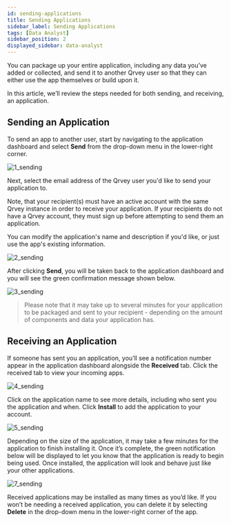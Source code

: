 ```yaml
---
id: sending-applications
title: Sending Applications
sidebar_label: Sending Applications
tags: [Data Analyst]
sidebar_position: 2
displayed_sidebar: data-analyst
---
```


<div style={{textAlign: "justify"}}>

You can package up your entire application, including any data you’ve added or collected, and send it to another Qrvey user so that they can either use the app themselves or build upon it.

In this article, we’ll review the steps needed for both sending, and receiving, an application. 

## Sending an Application
To send an app to another user, start by navigating to the application dashboard and select **Send** from the drop-down menu in the lower-right corner.

![1_sending](https://s3.amazonaws.com/cdn.qrvey.com/documentation_assets/ui-docs/others/3.4.8_sending/1_sending.png#thumbnail-80)

Next, select the email address of the Qrvey user you'd like to send your application to.

Note, that your recipient(s) must have an active account with the same Qrvey instance in order to receive your application.  If your recipients do not have a Qrvey account, they must sign up before attempting to send them an application.

You can modify the application's name and description if you'd like, or just use the app's existing information. 

![2_sending](https://s3.amazonaws.com/cdn.qrvey.com/documentation_assets/ui-docs/others/3.4.8_sending/2_sending.png#thumbnail-80)

After clicking **Send**, you will be taken back to the application dashboard and you will see the green confirmation message shown below. 

![3_sending](https://s3.amazonaws.com/cdn.qrvey.com/documentation_assets/ui-docs/others/3.4.8_sending/3_sending.png#thumbnail-40)

>Please note that it may take up to several minutes for your application to be packaged and sent to your recipient - depending on the amount of components and data your application has.

## Receiving an Application
If someone has sent you an application, you’ll see a notification number appear in the application dashboard alongside the **Received** tab. Click the received tab to view your incoming apps.

![4_sending](https://s3.amazonaws.com/cdn.qrvey.com/documentation_assets/ui-docs/others/3.4.8_sending/4_sending.png#thumbnail-60)

Click on the application name to see more details, including who sent you the application and when. Click **Install** to add the application to your account. 

![5_sending](https://s3.amazonaws.com/cdn.qrvey.com/documentation_assets/ui-docs/others/3.4.8_sending/5_sending.png#thumbnail-60)

Depending on the size of the application, it may take a few minutes for the application to finish installing it. Once it’s complete, the green notification below will be displayed to let you know that the application is ready to begin being used. Once installed, the application will look and behave just like your other applications. 

![7_sending](https://s3.amazonaws.com/cdn.qrvey.com/documentation_assets/ui-docs/others/3.4.8_sending/7_sending.png#thumbnail-40)

Received applications may be installed as many times as you’d like. If you won’t be needing a received application, you can delete it by selecting **Delete** in the drop-down menu in the lower-right corner of the app. 

</div>